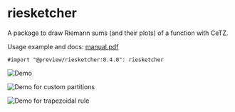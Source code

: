 # riesketcher

A package to draw Riemann sums (and their plots) of a function with CeTZ.

Usage example and docs: [manual.pdf](https://github.com/ThatOneCalculator/riesketcher/blob/main/manual.pdf)

```typst
#import "@preview/riesketcher:0.4.0": riesketcher
```

![Demo](https://github.com/ThatOneCalculator/riesketcher/assets/44733677/4f87b750-e4be-4698-b650-74f4fe56789d)

![Demo for custom partitions](https://github.com/VincentTam/riesketcher/assets/5748535/3b830cb8-c017-4ed4-9410-7f3bad79edab)

![Demo for trapezoidal rule](https://github.com/user-attachments/assets/2374578d-5c60-4910-8e6d-009fb8b8a44d)
